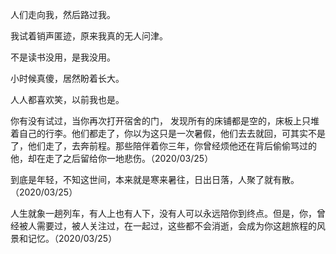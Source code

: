 人们走向我，然后路过我。

我试着销声匿迹，原来我真的无人问津。

不是读书没用，是我没用。

小时候真傻，居然盼着长大。

人人都喜欢笑，以前我也是。

你有没有试过，当你再次打开宿舍的门， 发现所有的床铺都是空的，床板上只堆着自己的行李。他们都走了，你以为这只是一次暑假，他们去去就回，可其实不是了，他们走了，去奔前程。那些陪伴着你三年，你曾经烦他还在背后偷偷骂过的他，却在走了之后留给你一地悲伤。（2020/03/25）

到底是年轻，不知这世间，本来就是寒来暑往，日出日落，人聚了就有散。（2020/03/25）

人生就象一趟列车，有人上也有人下，没有人可以永远陪你到终点。但是，你，曾经被人需要过，被人关注过，在一起过，这些都不会消逝，会成为你这趟旅程的风景和记忆。（2020/03/25）